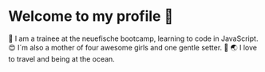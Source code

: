 # Welcome to my profile 👋

:penguin: I am a trainee at the neuefische bootcamp, learning to code in JavaScript. 
:heart_eyes: I´m also a mother of four awesome girls and one gentle setter. 
:green_heart: :earth_asia: I love to travel and being at the ocean. 
